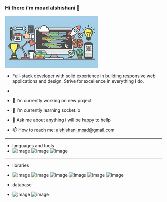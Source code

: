 ### Hi there i'm moad alshishani 👋

<!-- **MoadBino/MoadBino** is a ✨ _special_ ✨ repository because its `README.md` (this file) appears on your GitHub profile. -->

<!-- Here are some ideas to get you started: -->

![My Image](./im/back.jpg)

- Full-stack developer with solid experience in building responsive
  web applications and design. Strive for excellence in everything I do.

-
- 🔭 I’m currently working on new project
- 🌱 I’m currently learning socket.io
- 💬 Ask me about anything i will be happy to hellp
- 📫 How to reach me: alshishani.moad@gmail.com

---

- languages and tools 
- ![image](https://img.shields.io/badge/JavaScript-323330?style=for-the-badge&logo=javascript&logoColor=F7DF1E) ![image](https://img.shields.io/badge/CSS3-1572B6?style=for-the-badge&logo=css3&logoColor=white) ![image](https://img.shields.io/badge/HTML5-E34F26?style=for-the-badge&logo=html5&logoColor=white)

---

- libraries 
 - ![image](https://img.shields.io/badge/Node.js-339933?style=for-the-badge&logo=nodedotjs&logoColor=white) ![image](https://img.shields.io/badge/React-20232A?style=for-the-badge&logo=react&logoColor=61DAFB) ![image](https://img.shields.io/badge/Redux-593D88?style=for-the-badge&logo=redux&logoColor=white) ![image](https://img.shields.io/badge/Socket.io-010101?&style=for-the-badge&logo=Socket.io&logoColor=white) ![image](https://img.shields.io/badge/JWT-000000?style=for-the-badge&logo=JSON%20web%20tokens&logoColor=white) ![image](https://img.shields.io/badge/npm-CB3837?style=for-the-badge&logo=npm&logoColor=white)

- database

- ![image](https://img.shields.io/badge/MongoDB-4EA94B?style=for-the-badge&logo=mongodb&logoColor=white) ![image](https://img.shields.io/badge/MySQL-005C84?style=for-the-badge&logo=mysql&logoColor=white)
